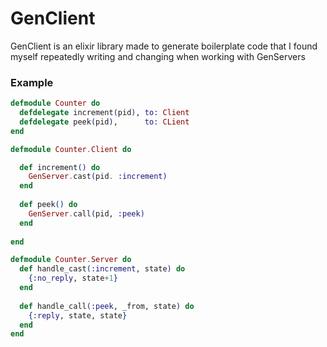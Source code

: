 # GenClient
GenClient is an elixir library made to generate boilerplate code that I found myself repeatedly writing and changing when working with GenServers

### Example

```elixir
defmodule Counter do
  defdelegate increment(pid), to: Client
  defdelegate peek(pid),      to: CLient
end

defmodule Counter.Client do

  def increment() do
    GenServer.cast(pid. :increment)
  end
  
  def peek() do
    GenServer.call(pid, :peek)
  end
  
end

defmodule Counter.Server do
  def handle_cast(:increment, state) do
    {:no_reply, state+1}
  end
  
  def handle_call(:peek, _from, state) do
    {:reply, state, state}
  end
end

```
